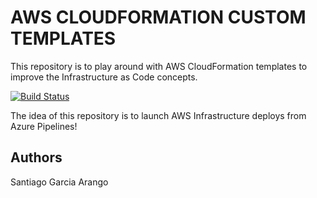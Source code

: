 # AWS CLOUDFORMATION CUSTOM TEMPLATES

This repository is to play around with AWS CloudFormation templates to improve the Infrastructure as Code concepts. <br>

[![Build Status](https://dev.azure.com/santiagogarcia4/CloudFormationSamples/_apis/build/status/san99tiago.aws-cf-custom-templates?branchName=main)](https://dev.azure.com/santiagogarcia4/CloudFormationSamples/_build/latest?definitionId=8&branchName=main)

The idea of this repository is to launch AWS Infrastructure deploys from Azure Pipelines! <br>

## Authors
Santiago Garcia Arango

